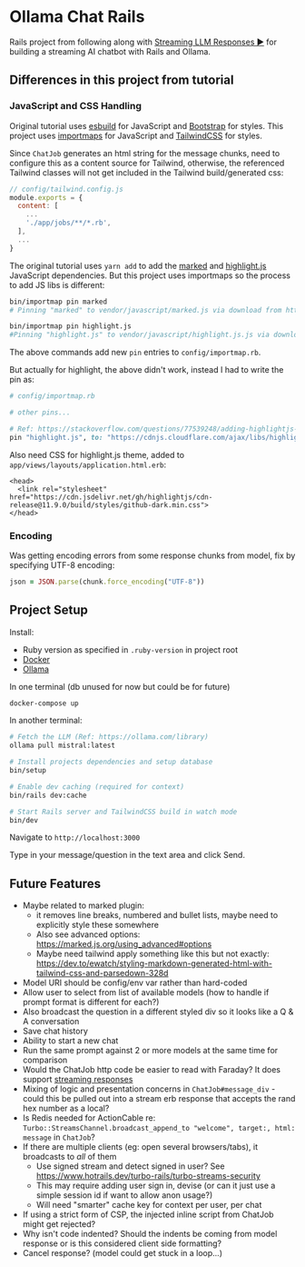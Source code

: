 # Ollama Chat Rails

Rails project from following along with [Streaming LLM Responses ▶️](https://youtu.be/hSxmEZjCPP8?si=ps__eK0MbuSDFPXw) for building a streaming AI chatbot with Rails and Ollama.

## Differences in this project from tutorial

### JavaScript and CSS Handling

Original tutorial uses [esbuild](https://github.com/rails/jsbundling-rails) for JavaScript and [Bootstrap](https://getbootstrap.com/) for styles. This project uses [importmaps](https://github.com/rails/importmap-rails) for JavaScript and [TailwindCSS](https://tailwindcss.com/docs/installation) for styles.

Since `ChatJob` generates an html string for the message chunks, need to configure this as a content source for Tailwind, otherwise, the referenced Tailwind classes will not get included in the Tailwind build/generated css:

```javascript
// config/tailwind.config.js
module.exports = {
  content: [
    ...
    './app/jobs/**/*.rb',
  ],
  ...
}
```

The original tutorial uses `yarn add` to add the [marked](https://github.com/markedjs/marked) and [highlight.js](https://github.com/markedjs/marked) JavaScript dependencies. But this project uses importmaps so the process to add JS libs is different:

```bash
bin/importmap pin marked
# Pinning "marked" to vendor/javascript/marked.js via download from https://ga.jspm.io/npm:marked@12.0.1/lib/marked.esm.js

bin/importmap pin highlight.js
#Pinning "highlight.js" to vendor/javascript/highlight.js.js via download from https://ga.jspm.io/npm:highlight.js@11.9.0/es/index.js
```

The above commands add new `pin` entries to `config/importmap.rb`.

But actually for highlight, the above didn't work, instead I had to write the pin as:

```ruby
# config/importmap.rb

# other pins...

# Ref: https://stackoverflow.com/questions/77539248/adding-highlightjs-to-rails-7-1-with-importmaps
pin "highlight.js", to: "https://cdnjs.cloudflare.com/ajax/libs/highlight.js/11.9.0/es/highlight.min.js"
```

Also need CSS for highlight.js theme, added to `app/views/layouts/application.html.erb`:

```erb
<head>
  <link rel="stylesheet" href="https://cdn.jsdelivr.net/gh/highlightjs/cdn-release@11.9.0/build/styles/github-dark.min.css">
</head>
```

### Encoding

Was getting encoding errors from some response chunks from model, fix by specifying UTF-8 encoding:

```ruby
json = JSON.parse(chunk.force_encoding("UTF-8"))
```

## Project Setup

Install:
* Ruby version as specified in `.ruby-version` in project root
* [Docker](https://docs.docker.com/get-docker/)
* [Ollama](https://github.com/ollama/ollama)

In one terminal (db unused for now but could be for future)

```bash
docker-compose up
```

In another terminal:

```bash
# Fetch the LLM (Ref: https://ollama.com/library)
ollama pull mistral:latest

# Install projects dependencies and setup database
bin/setup

# Enable dev caching (required for context)
bin/rails dev:cache

# Start Rails server and TailwindCSS build in watch mode
bin/dev
```

Navigate to `http://localhost:3000`

Type in your message/question in the text area and click Send.

## Future Features

* Maybe related to marked plugin:
  * it removes line breaks, numbered and bullet lists, maybe need to explicitly style these somewhere
  * Also see advanced options: https://marked.js.org/using_advanced#options
  * Maybe need tailwind apply something like this but not exactly: https://dev.to/ewatch/styling-markdown-generated-html-with-tailwind-css-and-parsedown-328d
* Model URI should be config/env var rather than hard-coded
* Allow user to select from list of available models (how to handle if prompt format is different for each?)
* Also broadcast the question in a different styled div so it looks like a Q & A conversation
* Save chat history
* Ability to start a new chat
* Run the same prompt against 2 or more models at the same time for comparison
* Would the ChatJob http code be easier to read with Faraday? It does support [streaming responses](https://lostisland.github.io/faraday/#/adapters/custom/streaming)
* Mixing of logic and presentation concerns in `ChatJob#message_div` - could this be pulled out into a stream erb response that accepts the rand hex number as a local?
* Is Redis needed for ActionCable re: `Turbo::StreamsChannel.broadcast_append_to "welcome", target:, html: message` in `ChatJob`?
* If there are multiple clients (eg: open several browsers/tabs), it broadcasts to *all* of them
  * Use signed stream and detect signed in user? See https://www.hotrails.dev/turbo-rails/turbo-streams-security
  * This may require adding user sign in, devise (or can it just use a simple session id if want to allow anon usage?)
  * Will need "smarter" cache key for context per user, per chat
* If using a strict form of CSP, the injected inline script from ChatJob might get rejected?
* Why isn't code indented? Should the indents be coming from model response or is this considered client side formatting?
* Cancel response? (model could get stuck in a loop...)
